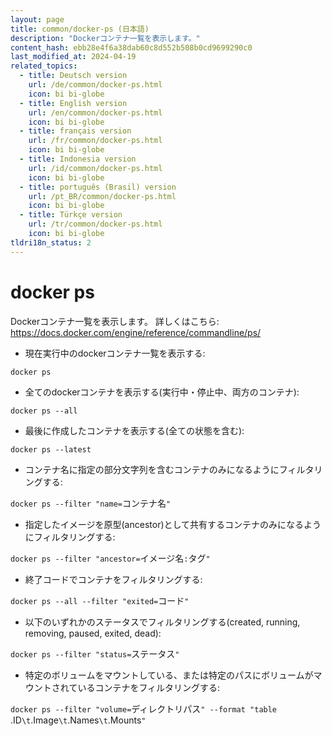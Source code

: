 ```yaml
---
layout: page
title: common/docker-ps (日本語)
description: "Dockerコンテナ一覧を表示します。"
content_hash: ebb28e4f6a38dab60c8d552b508b0cd9699290c0
last_modified_at: 2024-04-19
related_topics:
  - title: Deutsch version
    url: /de/common/docker-ps.html
    icon: bi bi-globe
  - title: English version
    url: /en/common/docker-ps.html
    icon: bi bi-globe
  - title: français version
    url: /fr/common/docker-ps.html
    icon: bi bi-globe
  - title: Indonesia version
    url: /id/common/docker-ps.html
    icon: bi bi-globe
  - title: português (Brasil) version
    url: /pt_BR/common/docker-ps.html
    icon: bi bi-globe
  - title: Türkçe version
    url: /tr/common/docker-ps.html
    icon: bi bi-globe
tldri18n_status: 2
---
```

# docker ps

Dockerコンテナ一覧を表示します。
詳しくはこちら: <https://docs.docker.com/engine/reference/commandline/ps/>

- 現在実行中のdockerコンテナ一覧を表示する:

`docker ps`

- 全てのdockerコンテナを表示する(実行中・停止中、両方のコンテナ):

`docker ps --all`

- 最後に作成したコンテナを表示する(全ての状態を含む):

`docker ps --latest`

- コンテナ名に指定の部分文字列を含むコンテナのみになるようにフィルタリングする:

`docker ps --filter "name=`<span class="tldr-var badge badge-pill bg-dark-lm bg-white-dm text-white-lm text-dark-dm font-weight-bold">コンテナ名</span>`"`

- 指定したイメージを原型(ancestor)として共有するコンテナのみになるようにフィルタリングする:

`docker ps --filter "ancestor=`<span class="tldr-var badge badge-pill bg-dark-lm bg-white-dm text-white-lm text-dark-dm font-weight-bold">イメージ名</span>`:`<span class="tldr-var badge badge-pill bg-dark-lm bg-white-dm text-white-lm text-dark-dm font-weight-bold">タグ</span>`"`

- 終了コードでコンテナをフィルタリングする:

`docker ps --all --filter "exited=`<span class="tldr-var badge badge-pill bg-dark-lm bg-white-dm text-white-lm text-dark-dm font-weight-bold">コード</span>`"`

- 以下のいずれかのステータスでフィルタリングする(created, running, removing, paused, exited, dead):

`docker ps --filter "status=`<span class="tldr-var badge badge-pill bg-dark-lm bg-white-dm text-white-lm text-dark-dm font-weight-bold">ステータス</span>`"`

- 特定のボリュームをマウントしている、または特定のパスにボリュームがマウントされているコンテナをフィルタリングする:

`docker ps --filter "volume=`<span class="tldr-var badge badge-pill bg-dark-lm bg-white-dm text-white-lm text-dark-dm font-weight-bold">ディレクトリパス</span>`" --format "table `<span class="tldr-var badge badge-pill bg-dark-lm bg-white-dm text-white-lm text-dark-dm font-weight-bold">.ID</span>`\t`<span class="tldr-var badge badge-pill bg-dark-lm bg-white-dm text-white-lm text-dark-dm font-weight-bold">.Image</span>`\t`<span class="tldr-var badge badge-pill bg-dark-lm bg-white-dm text-white-lm text-dark-dm font-weight-bold">.Names</span>`\t`<span class="tldr-var badge badge-pill bg-dark-lm bg-white-dm text-white-lm text-dark-dm font-weight-bold">.Mounts</span>`"`
